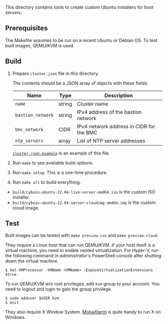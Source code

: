 This directory contains tools to create custom Ubuntu installers for
boot servers.

## Prerequisites

The Makefile assumes to be run on a recent Ubuntu or Debian OS.
To test built images, QEMU/KVM is used.

## Build

1. Prepare `cluster.json` file in this directory.

    The contents should be a JSON array of objects with these fields:

    | Name              | Type   | Description                              |
    | ----------------- | ------ | ---------------------------------------- |
    | `name`            | string | Cluster name                             |
    | `bastion_network` | string | IPv4 address of the bastion network      |
    | `bmc_network`     | CIDR   | IPv4 network address in CIDR for the BMC |
    | `ntp_servers`     | array  | List of NTP server addresses             |

    [`cluster.json.example`](./cluster.json.example) is an example of this file.

2. Run `make` to see available build options.
3. Run `make setup`.  This is a one-time procedure.
4. Run `make all` to build everything.

- `build/cybozu-ubuntu-22.04-live-server-amd64.iso` is the custom ISO installer.
- `build/cybozu-ubuntu-22.04-server-cloudimg-amd64.img` is the custom cloud image.

## Test

Built images can be tested with `make preview-iso` and `make preview-cloud`.

They require a Linux host that can run QEMU/KVM.  If your host itself is a
virtual machine, you need to enable nested virtualization.
For Hyper-V, run the following command in *administrator's* PowerShell console
after shutting down the virtual machine.

```console
$ Set-VMProcessor -VMName <VMName> -ExposeVirtualizationExtensions $true
```

To run QEMU/KVM w/o root privileges, add `kvm` group to your account.
You need to logout and login to gain the group privilege.

```console
$ sudo adduser $USER kvm
$ exit
```

They also require X Window System.  [MobaXterm](https://mobaxterm.mobatek.net/)
is quite handy to run X on Windows.
